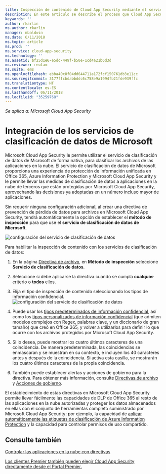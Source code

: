 ```yaml
---
title: Inspección de contenido de Cloud App Security mediante el servicio de clasificación de datos de Microsoft | Microsoft Docs
description: En este artículo se describe el proceso que Cloud App Security sigue al realizar la inspección de contenido de DLP mediante el servicio de clasificación de datos de Microsoft.
keywords: ''
author: rkarlin
ms.author: rkarlin
manager: mbaldwin
ms.date: 6/11/2018
ms.topic: article
ms.prod: ''
ms.service: cloud-app-security
ms.technology: ''
ms.assetid: bf25d1e6-e5dc-449f-b50e-1cd4a21b6d3d
ms.reviewer: reutam
ms.suite: ems
ms.openlocfilehash: ebba40c8f04dd644711a172fcf150761db3e11cc
ms.sourcegitcommit: 3177ffcbdabbddc6c758e9a1994fb21fde939ffc
ms.translationtype: HT
ms.contentlocale: es-ES
ms.lasthandoff: 06/11/2018
ms.locfileid: "35259768"
---
```

*Se aplica a: Microsoft Cloud App Security*



# <a name="microsoft-data-classification-services-integration"></a>Integración de los servicios de clasificación de datos de Microsoft

Microsoft Cloud App Security le permite utilizar el servicio de clasificación de datos de Microsoft de forma nativa, para clasificar los archivos de las aplicaciones en la nube.
El servicio de clasificación de datos de Microsoft proporciona una experiencia de protección de información unificada en Office 365, Azure Information Protection y Microsoft Cloud App Security y le permite llevar las medidas de clasificación de datos a aplicaciones en la nube de terceros que están protegidas por Microsoft Cloud App Security, aprovechando las decisiones ya adoptadas en un número incluso mayor de aplicaciones.

Sin requerir ninguna configuración adicional, al crear una directiva de prevención de pérdida de datos para archivos en Microsoft Cloud App Security, tendrá automáticamente la opción de establecer el **método de inspección** para que use el **servicio de clasificación de datos de Microsoft**.

![configuración del servicio de clasificación de datos](./media/dcs-enable.png)

Para habilitar la inspección de contenido con los servicios de clasificación de datos:

1. En la página [Directiva de archivo](data-protection-policies.md), en **Método de inspección** seleccione **Servicio de clasificación de datos**.
2. Seleccione si debe aplicarse la directiva cuando se cumpla **cualquier** criterio o **todos** ellos.
3. Elija el tipo de inspección de contenido seleccionando los tipos de información confidencial.
 ![configuración del servicio de clasificación de datos](./media/dcs-sensitive-information-type.png)

5. Puede usar los [tipos predeterminados de información confidencial](https://support.office.com/article/what-the-sensitive-information-types-look-for-fd505979-76be-4d9f-b459-abef3fc9e86b), así como los [tipos personalizados de información confidencial](https://support.office.com/article/create-a-custom-sensitive-information-type-82c382a5-b6db-44fd-995d-b333b3c7fc30) (que admiten modelos complejos con Regex, palabras clave, y un diccionario de gran tamaño) que creó en Office 365, y volver a utilizarlos para definir lo que ocurre con los archivos protegidos por Microsoft Cloud App Security.

6. Si lo desea, puede mostrar los cuatro últimos caracteres de una coincidencia. De manera predeterminada, las coincidencias se enmascaran y se muestran en su contexto, e incluyen los 40 caracteres antes y después de la coincidencia. Si activa esta casilla, se mostrarán los cuatro últimos caracteres de la propia coincidencia.

7. También puede establecer alertas y acciones de gobierno para la directiva. Para obtener más información, consulte [Directivas de archivo](data-protection-policies.md) y [Acciones de gobierno](governance-actions.md).

El establecimiento de estas directivas en Microsoft Cloud App Security permite llevar fácilmente las capacidades de DLP de Office 365 al resto de las aplicaciones en la nube autorizadas y proteger los datos almacenados en ellas con el conjunto de herramientas completo suministrado por Microsoft Cloud App Security: por ejemplo, la capacidad de [aplicar automáticamente las etiquetas de clasificación de Azure Information Protection](azip-integration.md) y la capacidad para controlar permisos de uso compartido.



## <a name="see-also"></a>Consulte también  
[Controlar las aplicaciones en la nube con directivas](control-cloud-apps-with-policies.md)   

[Los clientes Premier también pueden elegir Cloud App Security directamente desde el Portal Premier.](https://premier.microsoft.com/)  
  